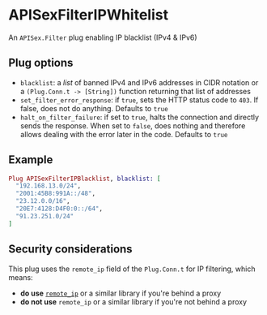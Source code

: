 # APISexFilterIPWhitelist

An `APISex.Filter` plug enabling IP blacklist (IPv4 & IPv6)

## Plug options

- `blacklist`: a *list* of banned IPv4 and IPv6 addresses in CIDR notation or a
`(Plug.Conn.t -> [String])` function returning that list of addresses
- `set_filter_error_response`: if `true`, sets the HTTP status code to `403`.
If false, does not do anything. Defaults to `true`
- `halt_on_filter_failure`: if set to `true`, halts the connection and directly sends the
response. When set to `false`, does nothing and therefore allows dealing with the error
later in the code. Defaults to `true`

## Example

```elixir
Plug APISexFilterIPBlacklist, blacklist: [
  "192.168.13.0/24",
  "2001:45B8:991A::/48",
  "23.12.0.0/16",
  "20E7:4128:D4F0:0::/64",
  "91.23.251.0/24"
]
```

## Security considerations

This plug uses the `remote_ip` field of the `Plug.Conn.t` for IP filtering, which means:
- **do use** [`remote_ip`](https://github.com/ajvondrak/remote_ip) or a similar
library if you're behind a proxy
- **do not use** `remote_ip` or a similar library if you're not behind a proxy
